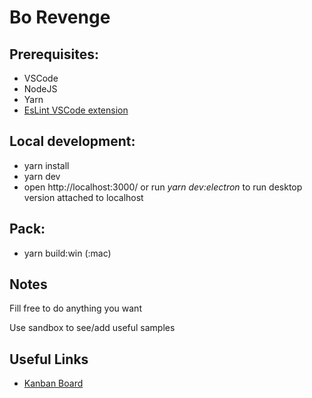 # Bo Revenge

## Prerequisites:
- VSCode
- NodeJS
- Yarn
- [EsLint VSCode extension](https://marketplace.visualstudio.com/items?itemName=dbaeumer.vscode-eslint)

## Local development:

- yarn install
- yarn dev
- open http://localhost:3000/ or run _yarn dev:electron_ to run desktop version attached to localhost

## Pack:
- yarn build:win (:mac)

## Notes
Fill free to do anything you want

Use sandbox to see/add useful samples

## Useful Links
- [Kanban Board](https://miro.com/app/board/uXjVPLaA6Ac=/)